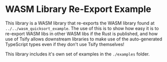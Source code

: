 # WASM Library Re-Export Example

This library is a WASM library that re-exports the WASM library found at `../../wasm_quicksort_example`. The use of this is to show how easy it is to re-export WASM libs in other WASM libs if the Rust is published, and how use of Tsify allows downstream libraries to make use of the auto-generated TypeScript types even if they don't use Tsify themselves!

This library includes it's own set of examples in the `./examples` folder.
